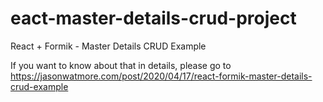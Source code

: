 # eact-master-details-crud-project

React + Formik - Master Details CRUD Example

If you want to know about that in details, please go to https://jasonwatmore.com/post/2020/04/17/react-formik-master-details-crud-example
